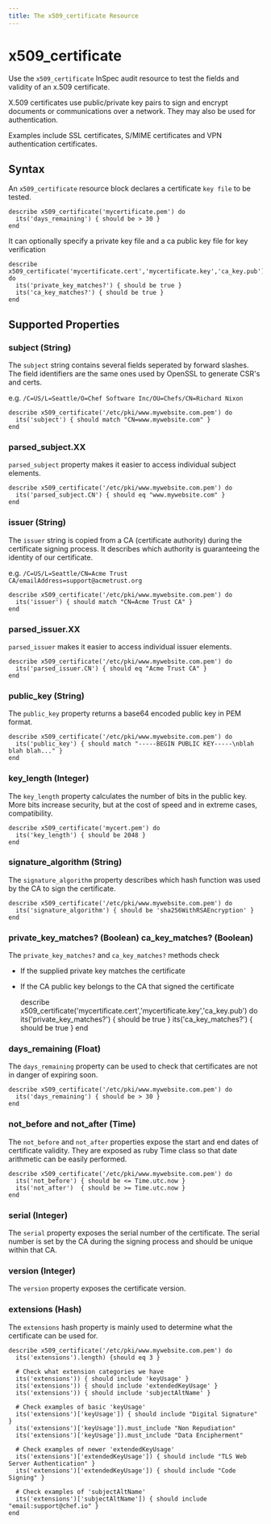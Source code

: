 ```yaml
---
title: The x509_certificate Resource
---
```


# x509_certificate

Use the `x509_certificate` InSpec audit resource to test the fields and validity of an x.509 certificate.

X.509 certificates use public/private key pairs to sign and encrypt documents
or communications over a network. They may also be used for authentication.

Examples include SSL certificates, S/MIME certificates and VPN authentication
certificates.

## Syntax

An `x509_certificate` resource block declares a certificate `key file` to be tested.

    describe x509_certificate('mycertificate.pem') do
      its('days_remaining') { should be > 30 }
    end

It can optionally specify a private key file and a ca public key file for key verification

    describe x509_certificate('mycertificate.cert','mycertificate.key','ca_key.pub') do
      its('private_key_matches?') { should be true }
      its('ca_key_matches?') { should be true }
    end

## Supported Properties

### subject (String)

The `subject` string contains several fields seperated by forward slashes. The
field identifiers are the same ones used by OpenSSL to generate CSR's and certs.

e.g. `/C=US/L=Seattle/O=Chef Software Inc/OU=Chefs/CN=Richard Nixon`

    describe x509_certificate('/etc/pki/www.mywebsite.com.pem') do
      its('subject') { should match "CN=www.mywebsite.com" }
    end

### parsed_subject.XX

`parsed_subject` property makes it easier to access individual subject elements.

    describe x509_certificate('/etc/pki/www.mywebsite.com.pem') do
      its('parsed_subject.CN') { should eq "www.mywebsite.com" }
    end

### issuer (String)

The `issuer` string is copied from a CA (certificate authority) during the
certificate signing process. It describes which authority is guaranteeing the
identity of our certificate.

e.g. `/C=US/L=Seattle/CN=Acme Trust CA/emailAddress=support@acmetrust.org`

    describe x509_certificate('/etc/pki/www.mywebsite.com.pem') do
      its('issuer') { should match "CN=Acme Trust CA" }
    end

### parsed_issuer.XX

`parsed_issuer` makes it easier to access individual issuer elements.

    describe x509_certificate('/etc/pki/www.mywebsite.com.pem') do
      its('parsed_issuer.CN') { should eq "Acme Trust CA" }
    end

### public_key (String)

The `public_key` property returns a base64 encoded public key in PEM format.

    describe x509_certificate('/etc/pki/www.mywebsite.com.pem') do
      its('public_key') { should match "-----BEGIN PUBLIC KEY-----\nblah blah blah..." }
    end

### key_length (Integer)

The `key_length` property calculates the number of bits in the public key.
More bits increase security, but at the cost of speed and in extreme cases, compatibility.

    describe x509_certificate('mycert.pem') do
      its('key_length') { should be 2048 }
    end

### signature_algorithm (String)

The `signature_algorithm` property describes which hash function was used by the CA to
sign the certificate.

    describe x509_certificate('/etc/pki/www.mywebsite.com.pem') do
      its('signature_algorithm') { should be 'sha256WithRSAEncryption' }
    end

### private_key_matches?  (Boolean)   ca_key_matches?  (Boolean)

The `private_key_matches?` and `ca_key_matches?` methods check

* If the supplied private key matches the certificate
* If the CA public key belongs to the CA that signed the certificate


    describe x509_certificate('mycertificate.cert','mycertificate.key','ca_key.pub') do
      its('private_key_matches?') { should be true }
      its('ca_key_matches?') { should be true }
    end


### days_remaining (Float)

The `days_remaining` property can be used to check that certificates are not in
danger of expiring soon.

    describe x509_certificate('/etc/pki/www.mywebsite.com.pem') do
      its('days_remaining') { should be > 30 }
    end

### not_before and not_after (Time)

The `not_before` and `not_after` properties expose the start and end dates of certificate
validity. They are exposed as ruby Time class so that date arithmetic can be easily performed.

    describe x509_certificate('/etc/pki/www.mywebsite.com.pem') do
      its('not_before') { should be <= Time.utc.now }
      its('not_after')  { should be >= Time.utc.now }
    end

### serial (Integer)

The `serial` property exposes the serial number of the certificate. The serial number is set by the CA during the signing process and should be unique within that CA.

### version (Integer)

The `version` property exposes the certificate version.

### extensions (Hash)

The `extensions` hash property is mainly used to determine what the certificate can be used for.

    describe x509_certificate('/etc/pki/www.mywebsite.com.pem') do
      its('extensions').length) {should eq 3 }

      # Check what extension categories we have
      its('extensions')) { should include 'keyUsage' }
      its('extensions')) { should include 'extendedKeyUsage' }
      its('extensions')) { should include 'subjectAltName' }

      # Check examples of basic 'keyUsage'
      its('extensions')['keyUsage']) { should include "Digital Signature" }
      its('extensions')['keyUsage']).must_include "Non Repudiation"
      its('extensions')['keyUsage']).must_include "Data Encipherment"

      # Check examples of newer 'extendedKeyUsage'
      its('extensions')['extendedKeyUsage']) { should include "TLS Web Server Authentication" }
      its('extensions')['extendedKeyUsage']) { should include "Code Signing" }

      # Check examples of 'subjectAltName'
      its('extensions')['subjectAltName']) { should include "email:support@chef.io" }
    end
